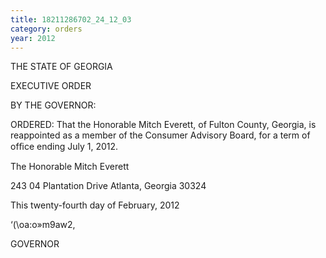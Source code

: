 ```yaml
---
title: 18211286702_24_12_03
category: orders
year: 2012
---
```

 

THE STATE OF GEORGIA

EXECUTIVE ORDER

BY THE GOVERNOR:

ORDERED: That the Honorable Mitch Everett, of Fulton County, Georgia, is
reappointed as a member of the Consumer Advisory Board, for a
term of ofﬁce ending July 1, 2012.

The Honorable Mitch Everett

243 04 Plantation Drive
Atlanta, Georgia 30324

This twenty-fourth day of February, 2012

‘(\oa:o»m9aw2,

GOVERNOR


